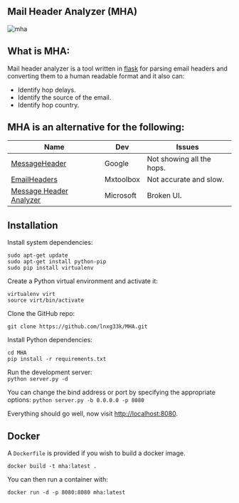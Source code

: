 ## Mail Header Analyzer (MHA)
![mha](https://cloud.githubusercontent.com/assets/1170490/18221866/b7b362d6-718e-11e6-9fa0-2e7f8bc2b9d7.png)


## What is MHA:
Mail header analyzer is a tool written in [flask](http://flask.pocoo.org/) for parsing email headers and converting them to a human readable format and it also can:    
* Identify hop delays.
* Identify the source of the email.
* Identify hop country.


## MHA is an alternative for the following:
| Name | Dev | Issues |
| ---- | --- | ----- |
| [MessageHeader](https://toolbox.googleapps.com/apps/messageheader/) | Google | Not showing all the hops. |
| [EmailHeaders](https://mxtoolbox.com/Public/Tools/EmailHeaders.aspx) | Mxtoolbox | Not accurate and slow. |
| [Message Header Analyzer](https://testconnectivity.microsoft.com/MHA/Pages/mha.aspx) | Microsoft | Broken UI. |


## Installation
Install system dependencies:  
```
sudo apt-get update
sudo apt-get install python-pip
sudo pip install virtualenv
```
Create a Python virtual environment and activate it:  
```
virtualenv virt
source virt/bin/activate
```
Clone the GitHub repo:  
```
git clone https://github.com/lnxg33k/MHA.git
```
Install Python dependencies:
```
cd MHA
pip install -r requirements.txt
```
Run the development server:  
`python server.py -d`

You can change the bind address or port by specifying the appropriate options:
`python server.py -b 0.0.0.0 -p 8080`

Everything should go well, now visit [http://localhost:8080](http://localhost:8080).

## Docker

A `Dockerfile` is provided if you wish to build a docker image.

`docker build -t mha:latest .`

You can then run a container with:

`docker run -d -p 8080:8080 mha:latest`
